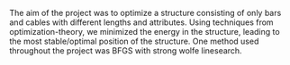 The aim of the project was to optimize a structure consisting of only bars and cables with different lengths and attributes. 
Using techniques from optimization-theory, we minimized the energy in the structure, leading to the most stable/optimal position of the structure.
One method used throughout the project was BFGS with strong wolfe linesearch.
